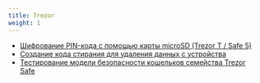 ```yaml
---
title: Trezor
weight: 1
---
```


- [Шифрование PIN-кода с помощью карты microSD (Trezor T / Safe 5)](trezor/encrypt-pin)
- [Создание кода стирания для удаления данных с устройства](trezor/wipe-code)
- [Тестирование модели безопасности кошельков семейства Trezor Safe](trezor/trezor-safe-test)